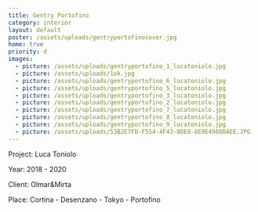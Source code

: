 ```yaml
---
title: Gentry Portofino
category: interior
layout: default
poster: /assets/uploads/gentryportofinocover.jpg
home: true
priority: d
images:
  - picture: /assets/uploads/gentryportofino_1_lucatoniolo.jpg
  - picture: /assets/uploads/1ok.jpg
  - picture: /assets/uploads/gentryportofino_6_lucatoniolo.jpg
  - picture: /assets/uploads/gentryportofino_5_lucatoniolo.jpg
  - picture: /assets/uploads/gentryportofino_3_lucatoniolo.jpg
  - picture: /assets/uploads/gentryportofino_2_lucatoniolo.jpg
  - picture: /assets/uploads/gentryportofino_7_lucatoniolo.jpg
  - picture: /assets/uploads/gentryportofino_8_lucatoniolo.jpg
  - picture: /assets/uploads/gentryportofino_9_lucatoniolo.jpg
  - picture: /assets/uploads/53B2E7FD-F554-4F43-8DE8-8E9E4960DAEE.JPG
---
```

Project: Luca Toniolo

Year: 2018 - 2020

Client: Olmar&Mirta

Place: Cortina - Desenzano - Tokyo - Portofino

